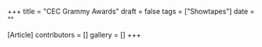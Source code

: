 +++
title = "CEC Grammy Awards"
draft = false
tags = ["Showtapes"]
date = ""

[Article]
contributors = []
gallery = []
+++